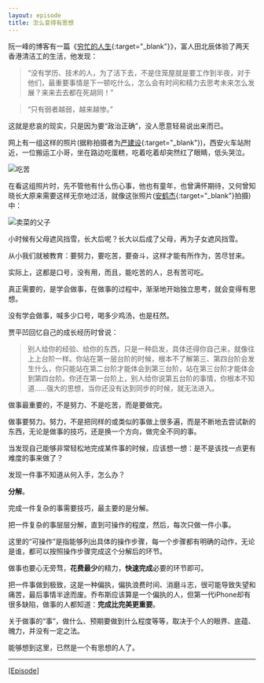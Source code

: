 ```yaml
---
layout: episode
title: 怎么变得有思想
---
```

阮一峰的博客有一篇《[穷忙的人生][add01]{:target="_blank"}》，富人田北辰体验了两天香港清洁工的生活，他发现：

>“没有学历、技术的人，为了活下去，不是住笼屋就是要工作到半夜，对于他们，最重要事情是下一顿吃什么，怎么会有时间和精力去思考未来怎么发展？来来去去都在死胡同！”

>“只有弱者越弱，越来越惨。”

这就是悲哀的现实，只是因为要“政治正确”，没人愿意轻易说出来而已。

网上有一组这样的照片(据称拍摄者为[严建设][add02]{:target="_blank"})，西安火车站附近，一位搬运工小哥，坐在路边吃蛋糕，吃着吃着却突然红了眼睛，低头哭泣。

![吃苦](http://about.uuspider.com/images/episode/19060301.jpg)

在看这组照片时，先不管他有什么伤心事，他也有童年，也曾满怀期待，又何曾知晓长大原来需要这样无奈地过活，就像这张照片([安鹤杰][add03]{:target="_blank"}拍摄)中：

![卖菜的父子](http://about.uuspider.com/images/episode/19060302.jpg)

小时候有父母遮风挡雪，长大后呢？长大以后成了父母，再为子女遮风挡雪。

从小我们就被教育：要努力，要吃苦，要奋斗，这样才能有所作为，苦尽甘来。

实际上，这都是口号，没有用，而且，能吃苦的人，总有苦可吃。

真正需要的，是学会做事，在做事的过程中，渐渐地开始独立思考，就会变得有思想。

没有学会做事，喊多少口号，喝多少鸡汤，也是枉然。

贾平凹回忆自己的成长经历时曾说：

>别人给你的经验、给你的东西，只是一种启发，具体还得你自己来，就像往上上台阶一样。你站在第一层台阶的时候，根本不了解第三、第四台阶会发生什么，你只能站在第二台阶才能体会到第三台阶，站在第三台阶才能体会到第四台阶。你还在第一台阶上，别人给你说第五台阶的事情，你根本不知道……强大的思想，当你还没有达到同步的时候，就无法进入。

做事最重要的，不是努力、不是吃苦，而是要做完。

做事要努力。努力，不是把同样的或类似的事做上很多遍，而是不断地去尝试新的东西，无论是做事的技巧，还是换一个方向，做完全不同的事。

当发现自己能够非常轻松地完成某件事的时候，应该想一想：是不是该找一点更有难度的事来做了？

发现一件事不知道从何入手，怎么办？

**分解**。

完成一件复杂的事需要技巧，最主要的是分解。

把一件复杂的事层层分解，直到可操作的程度，然后，每次只做一件小事。

这里的“可操作”是指能够列出具体的操作步骤，每一个步骤都有明确的动作，无论是谁，都可以按照操作步骤完成这个分解后的环节。

做事也要心无旁骛，**花费最少**的精力，**快速完成**必要的环节即可。

把一件事做到极致，这是一种偏执，偏执浪费时间、消磨斗志，很可能导致失望和痛苦，最后事情半途而废。乔布斯应该算是一个偏执的人，但第一代iPhone却有很多缺陷，做事的人都知道：**完成比完美更重要**。

关于做事的“事”，做什么、预期要做到什么程度等等，取决于个人的眼界、底蕴、魄力，并没有一定之法。

能够想到这里，已然是一个有思想的人了。

***

[[Episode][episode]]

[add01]:http://www.ruanyifeng.com/survivor/collapse/working-poor.html
[add02]:http://blog.sina.com.cn/aa8807
[add03]:http://www.ruanyifeng.com/blog/2003/12/post_7.html
[episode]:http://about.uuspider.com/2019/06/02/episodeindex.html

